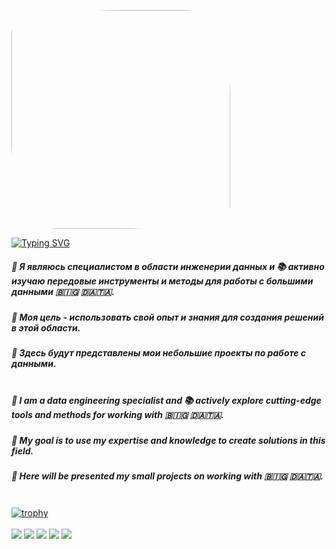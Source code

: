 <img src="https://avatars.mds.yandex.net/i?id=b9963cdb44d62f5d03a1bb79857ffc4c_l-5285341-images-thumbs&n=13" height="auto" width="350" style="border-radius:50% 20% / 10% 40%;"></a>

[![Typing SVG](https://readme-typing-svg.herokuapp.com?color=%FFFFFF&lines=Всем+привет👋+My+Data+Engineering🔋)](https://git.io/typing-svg)
<br>
##### 🚩 Я являюсь специалистом в области инженерии данных и 📚 активно изучаю передовые инструменты и методы для работы с большими данными 🇧🇮🇬 🇩🇦🇹🇦. 
##### 🎯 Моя цель - использовать свой опыт и знания для создания решений в этой области. 
##### 💾 Здесь будут представлены мои небольшие проекты по работе с данными. <br><br>

##### 🚩 I am a data engineering specialist and 📚 actively explore cutting-edge tools and methods for working with 🇧🇮🇬 🇩🇦🇹🇦. 
##### 🎯 My goal is to use my expertise and knowledge to create solutions in this field. 
##### 💾 Here will be presented my small projects on working with 🇧🇮🇬 🇩🇦🇹🇦. <br><br>

[![trophy](https://github-profile-trophy.vercel.app/?username=DmitryTyurin)](https://github.com/DmitryTyurin/github-profile-trophy)
<br>
<br>
![](http://github-profile-summary-cards.vercel.app/api/cards/profile-details?username=DmitryTyurin&theme=apprentice)
![](http://github-profile-summary-cards.vercel.app/api/cards/repos-per-language?username=DmitryTyurin&theme=apprentice)
![](http://github-profile-summary-cards.vercel.app/api/cards/most-commit-language?username=DmitryTyurin&theme=apprentice)
![](http://github-profile-summary-cards.vercel.app/api/cards/stats?username=DmitryTyurin&theme=apprentice)
![](http://github-profile-summary-cards.vercel.app/api/cards/productive-time?username=DmitryTyurin&theme=apprentice&utcOffset=3)


